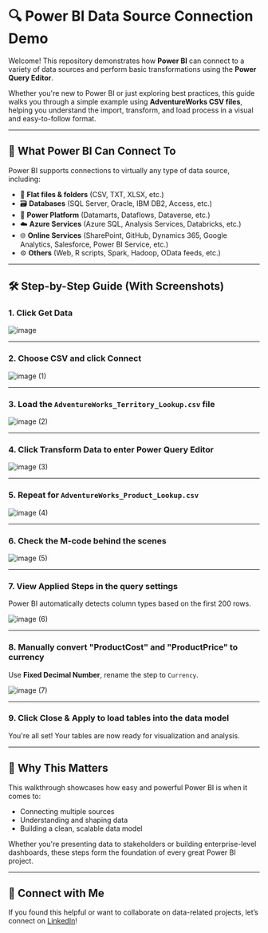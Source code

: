 # 🔍 Power BI Data Source Connection Demo

Welcome! This repository demonstrates how **Power BI** can connect to a variety of data sources and perform basic transformations using the **Power Query Editor**.

Whether you're new to Power BI or just exploring best practices, this guide walks you through a simple example using **AdventureWorks CSV files**, helping you understand the import, transform, and load process in a visual and easy-to-follow format.

---

## 🔗 What Power BI Can Connect To

Power BI supports connections to virtually any type of data source, including:

- 📄 **Flat files & folders** (CSV, TXT, XLSX, etc.)
- 🗃️ **Databases** (SQL Server, Oracle, IBM DB2, Access, etc.)
- 🧩 **Power Platform** (Datamarts, Dataflows, Dataverse, etc.)
- ☁️ **Azure Services** (Azure SQL, Analysis Services, Databricks, etc.)
- 🌐 **Online Services** (SharePoint, GitHub, Dynamics 365, Google Analytics, Salesforce, Power BI Service, etc.)
- ⚙️ **Others** (Web, R scripts, Spark, Hadoop, OData feeds, etc.)

---

## 🛠️ Step-by-Step Guide (With Screenshots)

### 1. Click **Get Data**

![image](https://github.com/user-attachments/assets/b17c91fa-e03c-445c-bfc5-bad9e7d57313)


---

### 2. Choose **CSV** and click **Connect**

![image (1)](https://github.com/user-attachments/assets/48ee9f0a-ffff-4c24-87ed-2120ae0b4878)


---

### 3. Load the `AdventureWorks_Territory_Lookup.csv` file

![image (2)](https://github.com/user-attachments/assets/2c719c85-caaf-4a1c-9215-54e74b32e914)


---

### 4. Click **Transform Data** to enter Power Query Editor

![image (3)](https://github.com/user-attachments/assets/54a229f4-87df-42bf-adbd-0a41257a9aa5)


---

### 5. Repeat for `AdventureWorks_Product_Lookup.csv`

![image (4)](https://github.com/user-attachments/assets/625f8af0-14ac-464d-82d3-7300efe75e94)


---

### 6. Check the **M-code** behind the scenes

![image (5)](https://github.com/user-attachments/assets/67d07b85-6313-4e6b-98b6-639469ad2e14)


---

### 7. View **Applied Steps** in the query settings

Power BI automatically detects column types based on the first 200 rows.

![image (6)](https://github.com/user-attachments/assets/0322ea99-fabd-42d2-a256-4e1c9328282d)


---

### 8. Manually convert "ProductCost" and "ProductPrice" to currency

Use **Fixed Decimal Number**, rename the step to `Currency`.

![image (7)](https://github.com/user-attachments/assets/332ad9cd-f175-4f81-b11c-16eb1e3d7600)

---

### 9. Click **Close & Apply** to load tables into the data model

You're all set! Your tables are now ready for visualization and analysis.

---

## 🧠 Why This Matters

This walkthrough showcases how easy and powerful Power BI is when it comes to:

- Connecting multiple sources  
- Understanding and shaping data  
- Building a clean, scalable data model

Whether you're presenting data to stakeholders or building enterprise-level dashboards, these steps form the foundation of every great Power BI project.

---

## 🔗 Connect with Me

If you found this helpful or want to collaborate on data-related projects, let’s connect on [LinkedIn](https://www.linkedin.com/in/sujatanandi/)!
